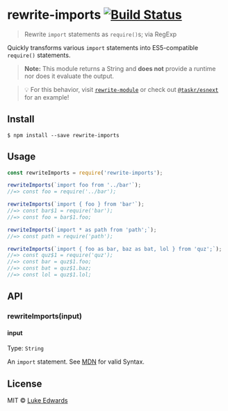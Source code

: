 # rewrite-imports [![Build Status](https://travis-ci.org/lukeed/rewrite-imports.svg?branch=master)](https://travis-ci.org/lukeed/rewrite-imports)

> Rewrite `import` statements as `require()`s; via RegExp

Quickly transforms various `import` statements into ES5-compatible `require()` statements.

> **Note:** This module returns a String and **does not** provide a runtime nor does it evaluate the output.

> :bulb: For this behavior, visit [`rewrite-module`](https://github.com/lukeed/rewrite-module) or check out [`@taskr/esnext`](https://github.com/lukeed/taskr/tree/master/packages/esnext) for an example!

## Install

```
$ npm install --save rewrite-imports
```


## Usage

```js
const rewriteImports = require('rewrite-imports');

rewriteImports(`import foo from '../bar'`);
//=> const foo = require('../bar');

rewriteImports(`import { foo } from 'bar'`);
//=> const bar$1 = require('bar');
//=> const foo = bar$1.foo;

rewriteImports(`import * as path from 'path';`);
//=> const path = require('path');

rewriteImports(`import { foo as bar, baz as bat, lol } from 'quz';`);
//=> const quz$1 = require('quz');
//=> const bar = quz$1.foo;
//=> const bat = quz$1.baz;
//=> const lol = quz$1.lol;
```


## API

### rewriteImports(input)

#### input
Type: `String`

An `import` statement. See [MDN](https://developer.mozilla.org/en-US/docs/Web/JavaScript/Reference/Statements/import) for valid Syntax.


## License

MIT © [Luke Edwards](https://lukeed.com)
